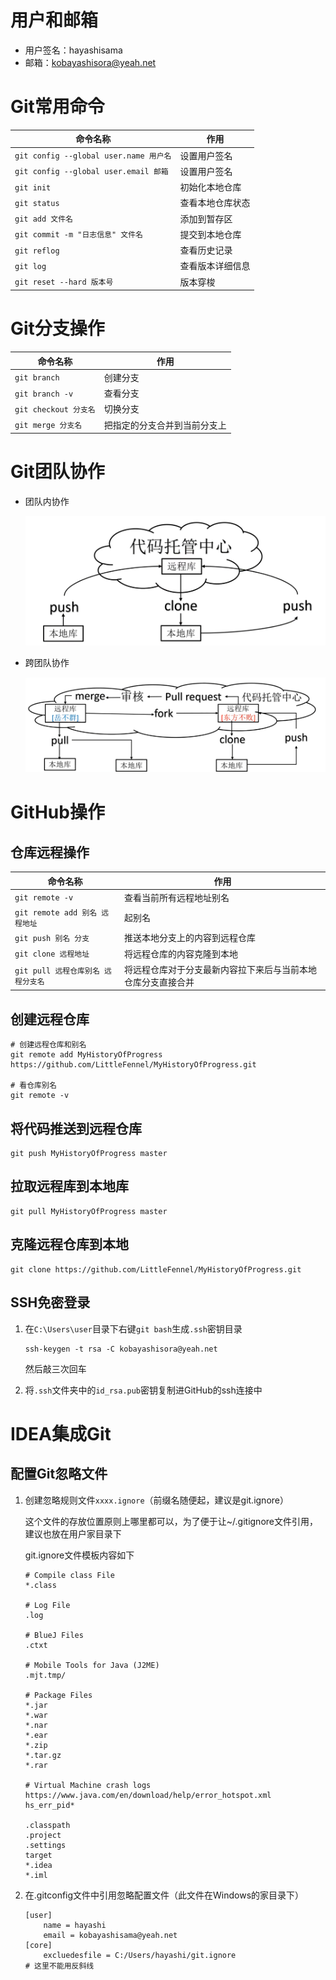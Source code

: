 # 用户和邮箱

- 用户签名：hayashisama
- 邮箱：kobayashisora@yeah.net

# Git常用命令

| 命令名称                               | 作用             |
| -------------------------------------- | ---------------- |
| `git config --global user.name 用户名` | 设置用户签名     |
| `git config --global user.email 邮箱`  | 设置用户签名     |
| `git init`                             | 初始化本地仓库   |
| `git status`                           | 查看本地仓库状态 |
| `git add 文件名`                       | 添加到暂存区     |
| `git commit -m "日志信息" 文件名`      | 提交到本地仓库   |
| `git reflog`                           | 查看历史记录     |
| `git log`                              | 查看版本详细信息 |
| `git reset --hard 版本号`              | 版本穿梭         |

# Git分支操作

| 命令名称              | 作用                         |
| --------------------- | ---------------------------- |
| `git branch`          | 创建分支                     |
| `git branch -v`       | 查看分支                     |
| `git checkout 分支名` | 切换分支                     |
| `git merge 分支名`    | 把指定的分支合并到当前分支上 |

# Git团队协作

- 团队内协作

	![](./photos/团队内协作.png)

- 跨团队协作

	![](./photos/跨团队协作.png)

# GitHub操作

## 仓库远程操作

| 命令名称                           | 作用                                                         |
| ---------------------------------- | ------------------------------------------------------------ |
| `git remote -v`                    | 查看当前所有远程地址别名                                     |
| `git remote add 别名 远程地址`     | 起别名                                                       |
| `git push 别名 分支`               | 推送本地分支上的内容到远程仓库                               |
| `git clone 远程地址`               | 将远程仓库的内容克隆到本地                                   |
| `git pull 远程仓库别名 远程分支名` | 将远程仓库对于分支最新内容拉下来后与当前本地仓库分支直接合并 |

## 创建远程仓库

```shell
# 创建远程仓库和别名
git remote add MyHistoryOfProgress https://github.com/LittleFennel/MyHistoryOfProgress.git

# 看仓库别名
git remote -v
```

## 将代码推送到远程仓库

```shell
git push MyHistoryOfProgress master
```

## 拉取远程库到本地库

```shell
git pull MyHistoryOfProgress master
```

## 克隆远程仓库到本地

```shell
git clone https://github.com/LittleFennel/MyHistoryOfProgress.git 
```

## SSH免密登录

1. 在`C:\Users\user`目录下右键`git bash`生成`.ssh`密钥目录

	```shell
	ssh-keygen -t rsa -C kobayashisora@yeah.net
	```

	然后敲三次回车

2. 将`.ssh`文件夹中的`id_rsa.pub`密钥复制进GitHub的ssh连接中

# IDEA集成Git

## 配置Git忽略文件

1. 创建忽略规则文件`xxxx.ignore`（前缀名随便起，建议是git.ignore）

	这个文件的存放位置原则上哪里都可以，为了便于让~/.gitignore文件引用，建议也放在用户家目录下

	git.ignore文件模板内容如下

	```shell
	# Compile class File
	*.class
	
	# Log File
	.log
	
	# BlueJ Files
	.ctxt
	
	# Mobile Tools for Java (J2ME)
	.mjt.tmp/
	
	# Package Files
	*.jar
	*.war
	*.nar
	*.ear
	*.zip
	*.tar.gz
	*.rar
	
	# Virtual Machine crash logs
	https://www.java.com/en/download/help/error_hotspot.xml
	hs_err_pid*
	
	.classpath
	.project
	.settings
	target
	*.idea
	*.iml
	```

2. 在.gitconfig文件中引用忽略配置文件（此文件在Windows的家目录下）

	```shell
	[user]
		name = hayashi
		email = kobayashisama@yeah.net
	[core]
		excluedesfile = C:/Users/hayashi/git.ignore
	# 这里不能用反斜线
	```
